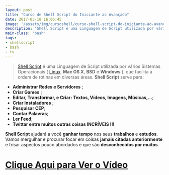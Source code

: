 ```yaml
---
layout: post
title: "Curso de Shell Script do Iniciante ao Avançado"
date: 2017-03-18 16:06:45
image: '/assets/img/cursoshell/curso-shell-script-do-iniciante-ao-avancado-linux.jpg'
description: "Shell Script é uma Linguagem de Script utilizada por vários Sistemas Operacionais (Linux, Mac OS X, BSD e Windows), que facilita a ordem de rotinas em diversas áreas."
main-class: 'bash'
tags:
- shellscript
- bash
- tv
---
```


<!--
![Curso de Shell Script do Iniciante ao Avançado](/assets/img/cursoshell/01-introducao.jpg "Curso de Shell Script do Iniciante ao Avançado"){:height="800px" width="450px"}
-->

> [Shell Script](http://tldp.org/LDP/Bash-Beginners-Guide/html/) é uma Linguagem de Script utilizada por vários Sistemas Operacionais ( [Linux](http://www.terminalroot.com.br/), __Mac OS X__, __BSD__ e __Windows__ ), que facilita a ordem de rotinas em diversas áreas. __Shell Script__ serve para:

* __Administrar Redes e Servidores__ ; 
* __Criar Games__ ; 
* __Editar, Transformar, e Criar: Textos, Vídeos, Imagens, Músicas,...__;
* __Criar Instaladores__ ; 
* __Pesquisar CEP__; 
* __Contar Palavras__; 
* __Ler Feed__; 
* __Twittar entre muitos outras coisas INCRÍVEIS !!!__

__Shell Script__ ajudará a você __ganhar tempo__ nos seus __trabalhos__ e __estudos__. Vamos mergulhar e procurar focar em coisas __jamais citadas anteriormente__ e frisar aspectos pouco abordados e que são __desconhecidos por muitos__.


# [Clique Aqui para Ver o Vídeo](https://www.youtube.com/watch?v=ScIwlstkbSA)


